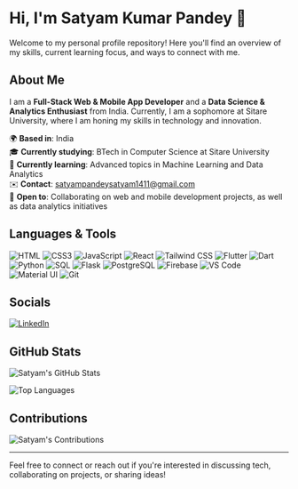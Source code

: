 # Hi, I'm Satyam Kumar Pandey 👋

Welcome to my personal profile repository! Here you'll find an overview of my skills, current learning focus, and ways to connect with me.

## About Me

I am a **Full-Stack Web & Mobile App Developer** and a **Data Science & Analytics Enthusiast** from India. Currently, I am a sophomore at Sitare University, where I am honing my skills in technology and innovation.

🌍 **Based in**: India  
🎓 **Currently studying**: BTech in Computer Science at Sitare University  
🧠 **Currently learning**: Advanced topics in Machine Learning and Data Analytics  
✉️ **Contact**: [satyampandeysatyam1411@gmail.com](mailto:satyampandeysatyam1411@gmail.com)  
🤝 **Open to**: Collaborating on web and mobile development projects, as well as data analytics initiatives  

## Languages & Tools

![HTML](https://img.icons8.com/color/48/000000/html-5.png) ![CSS3](https://img.icons8.com/color/48/000000/css3.png) ![JavaScript](https://img.icons8.com/color/48/000000/javascript.png) ![React](https://img.icons8.com/color/48/000000/react-native.png) ![Tailwind CSS](https://img.icons8.com/color/48/000000/tailwindcss.png) ![Flutter](https://img.icons8.com/color/48/000000/flutter.png) ![Dart](https://img.icons8.com/color/48/000000/dart.png) ![Python](https://img.icons8.com/color/48/000000/python.png) ![SQL](https://img.icons8.com/color/48/000000/sql.png) ![Flask](https://img.icons8.com/color/48/000000/flask.png) ![PostgreSQL](https://img.icons8.com/color/48/000000/postgreesql.png) ![Firebase](https://img.icons8.com/color/48/000000/firebase.png) ![VS Code](https://img.icons8.com/color/48/000000/visual-studio-code-2019.png) ![Material UI](https://img.icons8.com/color/48/000000/material-ui.png) ![Git](https://img.icons8.com/color/48/000000/git.png)

## Socials

[![LinkedIn](https://img.icons8.com/color/48/000000/linkedin.png)](www.linkedin.com/in/satyam1411pandey) 

## GitHub Stats

![Satyam's GitHub Stats](https://github-readme-stats.vercel.app/api?username=satyampandey1411&show_icons=true&hide_title=true&count_private=true&hide=prs&hide_border=true&theme=radical)  

![Top Languages](https://github-readme-stats.vercel.app/api/top-langs/?username=satyampandey1411&layout=compact&hide_title=true&hide_border=true&theme=radical)  

## Contributions

![Satyam's Contributions](https://github-readme-streak-stats.herokuapp.com/?user=satyampandey1411&theme=radical&hide_border=true)  

---

Feel free to connect or reach out if you're interested in discussing tech, collaborating on projects, or sharing ideas!
